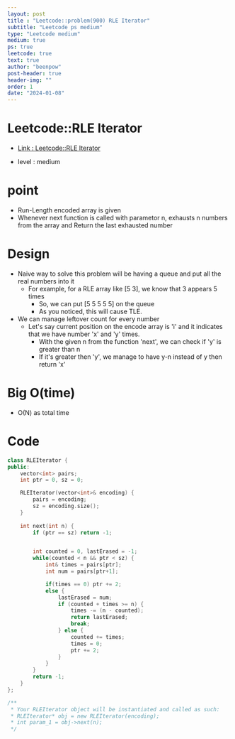 ```yaml
---
layout: post
title : "Leetcode::problem(900) RLE Iterator"
subtitle: "Leetcode ps medium"
type: "Leetcode medium"
medium: true
ps: true
leetcode: true
text: true
author: "beenpow"
post-header: true
header-img: ""
order: 1
date: "2024-01-08"
---
```


# Leetcode::RLE Iterator
- [Link : Leetcode::RLE Iterator](https://leetcode.com/problems/rle-iterator/description/)

- level : medium

# point
- Run-Length encoded array is given
- Whenever next function is called with parametor n, exhausts n numbers from the array and Return the last exhausted number 

# Design
- Naive way to solve this problem will be having a queue and put all the real numbers into it
  - For example, for a RLE array like [5 3], we know that 3 appears 5 times
	- So, we can put [5 5 5 5 5] on the queue
	- As you noticed, this will cause TLE.
- We can manage leftover count for every number
  - Let's say current position on the encode array is 'i' and it indicates that we have number 'x' and 'y' times.
	- With the given n from the function 'next', we can check if 'y' is greater than n
	- If it's greater then 'y', we manage to have y-n instead of y then return 'x'

# Big O(time)
- O(N) as total time

# Code

```cpp
class RLEIterator {
public:
    vector<int> pairs;
    int ptr = 0, sz = 0;

    RLEIterator(vector<int>& encoding) {
        pairs = encoding;
        sz = encoding.size();
    }
    
    int next(int n) {
        if (ptr == sz) return -1;


        int counted = 0, lastErased = -1;
        while(counted < n && ptr < sz) {
            int& times = pairs[ptr];
            int num = pairs[ptr+1];

            if(times == 0) ptr += 2;
            else {
                lastErased = num;
                if (counted + times >= n) {
                    times -= (n - counted);
                    return lastErased;
                    break;
                } else {
                    counted += times;
                    times = 0;
                    ptr += 2;
                }
            }
        }
        return -1;
    }
};

/**
 * Your RLEIterator object will be instantiated and called as such:
 * RLEIterator* obj = new RLEIterator(encoding);
 * int param_1 = obj->next(n);
 */
```
